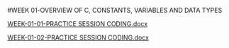 #WEEK 01-OVERVIEW OF C, CONSTANTS, VARIABLES AND DATA TYPES

[WEEK-01-01-PRACTICE SESSION CODING.docx](https://github.com/user-attachments/files/18410081/WEEK-01-01-PRACTICE.SESSION.CODING.docx)

[WEEK-01-02-PRACTICE SESSION CODING.docx](https://github.com/user-attachments/files/18410082/WEEK-01-02-PRACTICE.SESSION.CODING.docx)




